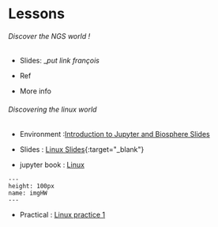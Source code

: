 # Lessons

###### Discover the NGS world !  

* Slides: __put link françois_

* Ref

* More info


###### Discovering the linux world

* Environment :[Introduction to Jupyter and Biosphere Slides](https://tranchant.github.io/TransmittingScience/day1/biosphereIntro.slides.html)

* Slides : [Linux Slides](https://tranchant.github.io/TransmittingScience/day1/linuxLesson.slides.html){:target="_blank"}

* jupyter book : [Linux](https://tranchant.github.io/TransmittingScience/day1/linuxLessonPractical.html)


```{figure} https://www.potentialplusuk.org/wp-content/uploads/2020/07/Homework.jpeg
---
height: 100px
name: imgHW
---
```

* Practical : [Linux practice 1](https://tranchant.github.io/TransmittingScience/day1/linuxHomework)
